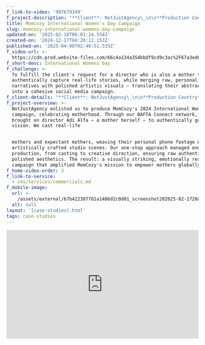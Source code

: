 ```yaml
---
f_link-to-video: '997679349'
f_project-description: "**Client**: NotJustAgency\_\n\n**Production Country**: UK\_\n\n**Project Type**: Social Media Commerical\_\n\n**Service Type**: One-stop solution\_\n\n**Challenge**:\_To fulfill the client's request for a director who is also a mother to authentically capture real-life stories, while merging raw, personal narratives with polished artistic visuals ‒ translating their abstract vision into a cohesive social media campaign.\_\n\n**Project overview**:\_NotJustAgency enlisted us to produce MomCozy's 2024 International Women's Day campaign, celebrating motherhood. Through our BAFTA Connect network, we brought on director Adi Alfa ‒ a mother herself ‒ to authentically guide the vision. We cast real-life\n\nmothers and expectant mothers, weaving their personal phone footage with artistically crafted studio scenes. Our one-stop approach managed end-to-end production, from casting to creative direction, ensuring raw authenticity met polished aesthetics. The result: a visually striking, emotionally resonant campaign that amplified MomCozy's mission to empower mothers globally.\n\n‍"
title: Momcozy International Women's Day Campaign
slug: momcozy-international-womens-day-campaign
updated-on: '2025-02-18T06:01:24.554Z'
created-on: '2024-12-17T04:20:12.153Z'
published-on: '2025-04-08T02:48:51.535Z'
f_video-url: >-
  https://cdn.prod.website-files.com/66c4a134a354bbdf9cd9c3ac%2F67a3ed60abac29870f828bf1_Momcozy-transcode.mp4
f_short-desc: International Womens Day
f_challenge: >-
  To fulfill the client's request for a director who is also a mother to
  authentically capture real-life stories, while merging raw, personal
  narratives with polished artistic visuals ‒ translating their abstract vision
  into a cohesive social media campaign.
f_client-details: "**Client**: NotJustAgency\_\n\n**Production Country**: UK\_\n\n**Project Type**: Social Media Commerical\_\n\n**Service Type**: One-stop solution"
f_project-overview: >-
  NotJustAgency enlisted us to produce MomCozy's 2024 International Women's Day
  campaign, celebrating motherhood. Through our BAFTA Connect network, we
  brought on director Adi Alfa ‒ a mother herself ‒ to authentically guide the
  vision. We cast real-life


  mothers and expectant mothers, weaving their personal phone footage with
  artistically crafted studio scenes. Our one-stop approach managed end-to-end
  production, from casting to creative direction, ensuring raw authenticity met
  polished aesthetics. The result: a visually striking, emotionally resonant
  campaign that amplified MomCozy's mission to empower mothers globally.
f_home-video-order: 3
f_link-to-service:
  - cms/services/commercials.md
f_mobile-image:
  url: >-
    /assets/external/67b4223077b1a1486d2c0d01_screenshot202025-02-1720at2021.05.20.avif
  alt: null
layout: '[case-studies].html'
tags: case-studies
---
```


<div style="padding:56.25% 0 0 0;position:relative;"><iframe src="https://player.vimeo.com/video/997679349?badge=0&amp;autopause=0&amp;player\_id=0&amp;app\_id=58479" frameborder="0" allow="autoplay; fullscreen; picture-in-picture; clipboard-write" style="position:absolute;top:0;left:0;width:100%;height:100%;" title="Momcozy International Women's Day Campaign"></iframe></div><script src="https://player.vimeo.com/api/player.js"></script>

